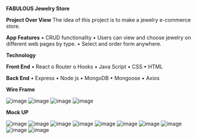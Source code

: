 **FABULOUS
Jewelry Store**

**Project Over View**
The idea of this project is to make a jewelry e-commerce store. 

**App Features**
    •	CRUD functionality
    •	Users can view and choose jewelry on different web pages by type.
    •	Select and order form anywhere.

**Technology**

**Front End**
    •	React
        o	Router
        o	Hooks
    •	Java Script
    •	CSS
    •	HTML

**Back End**
    •	Express
    •	Node js
    •	MongoDB
    •	Mongoose
    •	Axios

**Wire Frame**

![image](https://github.com/Hewanabate/Capstone/assets/111618015/f0d98191-44cd-488a-8020-7d3228689119)
![image](https://github.com/Hewanabate/Capstone/assets/111618015/ad25a67d-325d-441e-b15e-475c6f8489f5)
![image](https://github.com/Hewanabate/Capstone/assets/111618015/b586c366-a0f1-4d32-a098-be0171d0f813)
![image](https://github.com/Hewanabate/Capstone/assets/111618015/345d27f7-1bc9-49ae-b01e-a827c0fecdb3)

**Mock UP**

![image](https://github.com/Hewanabate/Capstone/assets/111618015/f5b08a62-913b-42be-a361-eb6fa7cb3765)
![image](https://github.com/Hewanabate/Capstone/assets/111618015/7354e43f-65ba-4a28-8b8a-56017addf65f)
![image](https://github.com/Hewanabate/Capstone/assets/111618015/e6bdb588-861b-4687-8d0b-41b911cb7207)
![image](https://github.com/Hewanabate/Capstone/assets/111618015/ee434bd0-a159-42b8-8008-d99481b6efb1)
![image](https://github.com/Hewanabate/Capstone/assets/111618015/2c00e0ae-5189-4a7d-9062-7191ca13e61a)
![image](https://github.com/Hewanabate/Capstone/assets/111618015/5143d5ee-e198-43ca-93fd-5a92b8c00706)
![image](https://github.com/Hewanabate/Capstone/assets/111618015/42f2cfc3-bd34-49b3-ab24-22e6cab72aa2)
![image](https://github.com/Hewanabate/Capstone/assets/111618015/6705aa16-7f59-4fd0-882b-4803693c211f)
![image](https://github.com/Hewanabate/Capstone/assets/111618015/b1ae0dcb-1caa-4521-8c37-ad0885ebaa22)
![image](https://github.com/Hewanabate/Capstone/assets/111618015/27ee1151-c61b-447d-8213-049c2a6d449b)























